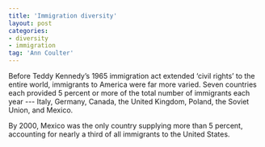 ```yaml
---
title: 'Immigration diversity'
layout: post
categories:
- diversity
- immigration
tag: 'Ann Coulter'
---
```


Before Teddy Kennedy’s 1965 immigration act extended ‘civil rights’ to the entire world, immigrants to America were far more varied. Seven countries each provided 5 percent or more of the total number of immigrants each year --- Italy, Germany, Canada, the United Kingdom, Poland, the Soviet Union, and Mexico.  
  
By 2000, Mexico was the only country supplying more than 5 percent, accounting for nearly a third of all immigrants to the United States.